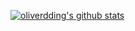 [![oliverdding's github stats](https://github-readme-stats.vercel.app/api?username=oliverdding&show_icons=true&theme=cobalt)](https://github.com/anuraghazra/github-readme-stats)
